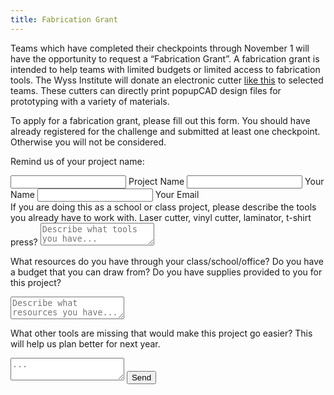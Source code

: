 ```yaml
---
title: Fabrication Grant
---
```


Teams which have completed their checkpoints through November 1 will have the opportunity to request a “Fabrication Grant”. A fabrication grant is intended to help teams with limited budgets or limited access to fabrication tools. The Wyss Institute will donate an electronic cutter [like this](http://www.silhouetteamerica.com/shop/machines/cameo) to selected teams.  These cutters can directly print popupCAD design files for prototyping with a variety of materials.

To apply for a fabrication grant, please fill out this form.  You should have already registered for the challenge and submitted at least one checkpoint.  Otherwise you will not be considered.

<form action="//formspree.io/{{site.contact_email}}" method="POST">
<input type='hidden' name='form_name' value='fabrication grant' />

Remind us of your project name:

<span class="input">
  <input type="text" name="project_name" value="" class="input__field">
  <label class="input__label">
    <span class="input__label-content">Project Name</span>
  </label>
</span>

<span class="input">
  <input type="text" name="captain_name" value="" class="input__field">
  <label class="input__label">
    <span class="input__label-content">Your Name</span>
  </label>
</span>

<span class="input">
  <input type="text" name="_replyto" value="" class="input__field">
  <label class="input__label">
    <span class="input__label-content">Your Email</span>
  </label>
</span>

<br>
If you are doing this as a school or class project, please describe the tools you already have to work with.  Laser cutter, vinyl cutter, laminator, t-shirt press?

<textarea name="existing_tools" placeholder="Describe what tools you have..."></textarea>

What resources do you have through your class/school/office?  Do you have a budget that you can draw from?  Do you have supplies provided to you for this project?

<textarea name="existing_resources" placeholder="Describe what resources you have..."></textarea>

What other tools are missing that would make this project go easier?  This will help us plan better for next year.

<textarea name="needed_tools" placeholder="..."></textarea>
<input type='hidden' name='_next' value='{{ site.simpleform_redirect }}' />
<input type='hidden' name='_subject' value='fabrication grant' />
<input type='text' name='_gotcha' value='' style="display:none"/>
<input type='submit' value='Send' class="btn btn-1 black"/>
</form>